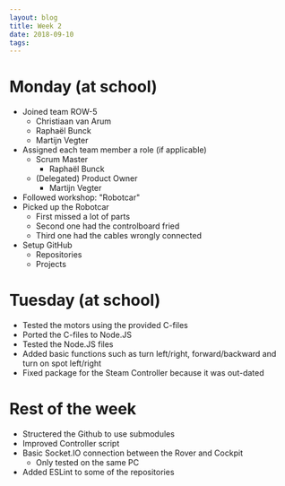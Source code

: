 ```yaml
---
layout: blog
title: Week 2
date: 2018-09-10
tags:
---
```


# Monday (at school)
* Joined team ROW-5
  * Christiaan van Arum
  * Raphaël Bunck
  * Martijn Vegter
* Assigned each team member a role (if applicable)
  * Scrum Master
    * Raphaël Bunck
  * (Delegated) Product Owner
    * Martijn Vegter
* Followed workshop: "Robotcar"
* Picked up the Robotcar
  * First missed a lot of parts
  * Second one had the controlboard fried
  * Third one had the cables wrongly connected
* Setup GitHub
  * Repositories
  * Projects

# Tuesday (at school)
* Tested the motors using the provided C-files
* Ported the C-files to Node.JS
* Tested the Node.JS files
* Added basic functions such as turn left/right, forward/backward and turn on spot left/right
* Fixed package for the Steam Controller because it was out-dated

# Rest of the week
* Structered the Github to use submodules
* Improved Controller script
* Basic Socket.IO connection between the Rover and Cockpit
  * Only tested on the same PC
* Added ESLint to some of the repositories
